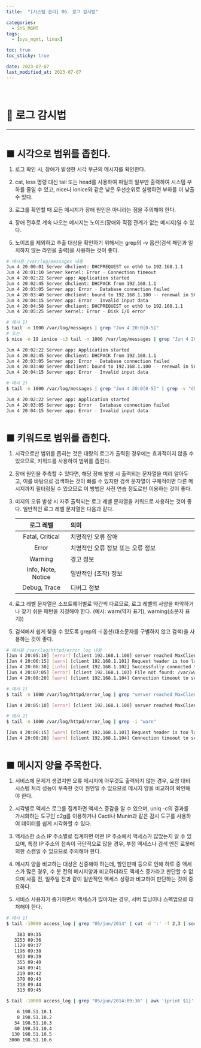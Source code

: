 ```yaml
---
title:  "[시스템 관리] 06. 로그 감시법" 

categories:
  - SYS_MGMT
tags:
  - [sys_mgmt, linux]

toc: true
toc_sticky: true

date: 2023-07-07
last_modified_at: 2023-07-07
---
```

<br>

# 🔔 로그 감시법
---

<style>
table {
    font-size: 12pt;
}
table th:first-of-type {
    width: 5%;
}
table th:nth-of-type(2) {
    width: 20%;
}
table th:nth-of-type(3) {
    width: 50%;
}
table th:nth-of-type(4) {
    width: 30%;
} 
big { 
    font-size: 25px 
}
small { 
    font-size: 18px 
}
</style>

<br>

<big> **■ 시각으로 범위를 좁힌다.** </big> <br>

1. 로그 확인 시, 장애가 발생한 시각 부근의 메시지를 확인한다.

2. cat, less 명령 대신 tail 또는 head를 사용하여 파일의 일부만 출력하여 시스템 부하를 줄일 수 있고, nice나 ionice와 같은 낮은 우선순위로 실행하면 부하를 더 낮출 수 있다.

3. 로그를 확인할 때 모든 메시지가 장애 원인은 아니라는 점을 주의해야 한다.

4. 장애 전후로 계속 나오는 메시지는 노이즈(장애와 직접 관계가 없는 메시지)일 수 있다.

5. 노이즈를 제외하고 추출 대상을 확인하기 위해서는 grep의 -v 옵션(검색 패턴과 일치하지 않는 라인을 출력)을 사용하는 것이 좋다.

```bash
# 예시용 /var/log/messages 내용
Jun 4 20:00:01 Server dhclient: DHCPREQUEST on eth0 to 192.168.1.1
Jun 4 20:01:10 Server kernel: Error - Connection timeout
Jun 4 20:02:22 Server app: Application started
Jun 4 20:02:45 Server dhclient: DHCPACK from 192.168.1.1
Jun 4 20:03:05 Server app: Error - Database connection failed
Jun 4 20:03:40 Server dhclient: bound to 192.168.1.100 -- renewal in 500 seconds.
Jun 4 20:04:15 Server app: Error - Invalid input data
Jun 4 20:04:58 Server dhclient: DHCPREQUEST on eth0 to 192.168.1.1
Jun 4 20:05:25 Server kernel: Error - Disk I/O error
```

```bash
# 예시 1)
$ tail -n 1000 /var/log/messages | grep "Jun 4 20:0[0-5]"
# 또는
$ nice -n 19 ionice -c3 tail -n 1000 /var/log/messages | grep "Jun 4 20:0[0-5]"

Jun 4 20:02:22 Server app: Application started
Jun 4 20:02:45 Server dhclient: DHCPACK from 192.168.1.1
Jun 4 20:03:05 Server app: Error - Database connection failed
Jun 4 20:03:40 Server dhclient: bound to 192.168.1.100 -- renewal in 500 seconds.
Jun 4 20:04:15 Server app: Error - Invalid input data
```

```bash
# 예시 2)
$ tail -n 1000 /var/log/messages | grep "Jun 4 20:0[0-5]" | grep -v "dhclient"

Jun 4 20:02:22 Server app: Application started
Jun 4 20:03:05 Server app: Error - Database connection failed
Jun 4 20:04:15 Server app: Error - Invalid input data
```

<br>

<big> **■ 키워드로 범위를 좁힌다.** </big> <br>

1. 시각으로만 범위를 좁히는 것은 대량의 로그가 출력된 경우에는 효과적이지 않을 수 있으므로, 키워드를 사용하여 범위를 좁힌다.

2. 장애 원인을 추측할 수 있다면, 해당 장애 발생 시 출력되는 문자열을 미리 알아두고, 이를 바탕으로 검색하는 것이 빠를 수 있지만 검색 문자열이 구체적이면 다른 메시지까지 필터링될 수 있으므로 이 방법은 사전 연습 정도로만 이용하는 것이 좋다.

3. 미지의 오류 발생 시 자주 출력되는 로그 레벨 문자열을 키워드로 사용하는 것이 좋다. 일반적인 로그 레벨 문자열은 다음과 같다.

    | 로그 레벨 | 의미 |
    | :-----: | :------- |
    | Fatal, Critical | 치명적인 오류 장애 |
    | Error | 치명적인 오류 정보 또는 오류 정보 |
    | Warning | 경고 정보 |
    | Info, Note, Notice | 일반적인 (조작) 정보 |
    | Debug, Trace | 디버그 정보 |

4. 로그 레벨 문자열은 소프트웨어별로 약간씩 다르므로, 로그 레벨의 사양을 파악하거나 찾기 쉬운 패턴을 지정해야 한다. (예시: warn(약자 표기), warning(소문자 표기))

5. 검색에서 쉽게 찾을 수 있도록 grep의 -i 옵션(대소문자를 구별하지 않고 검색)을 사용하는 것이 좋다.

```bash
# 예시용 /var/log/httpd/error_log 내용
[Jun 4 20:05:10] [error] [client 192.168.1.100] server reached MaxClients, shutting down
[Jun 4 20:06:15] [warn] [client 192.168.1.101] Request header is too large
[Jun 4 20:06:30] [info] [client 192.168.1.102] Successfully connected to database
[Jun 4 20:07:05] [error] [client 192.168.1.103] File not found: /var/www/html/page.html
[Jun 4 20:08:20] [warn] [client 192.168.1.104] Connection timeout to server
```

```bash
# 예시 1)
$ tail -n 1000 /var/log/httpd/error_log | grep "server reached MaxClients"

[Jun 4 20:05:10] [error] [client 192.168.1.100] server reached MaxClients, shutting down
```

```bash
# 예시 2)
$ tail -n 1000 /var/log/httpd/error_log | grep -i "warn"

[Jun 4 20:06:15] [warn] [client 192.168.1.101] Request header is too large
[Jun 4 20:08:20] [warn] [client 192.168.1.104] Connection timeout to server
```

<br>

<big> **■ 메시지 양을 주목한다.** </big> <br>

1. 서비스에 문제가 생겼지만 오류 메시지에 아무것도 출력되지 않는 경우, 요청 대비 시스템 처리 성능이 부족한 것이 원인일 수 있으므로 메시지 양을 비교하여 확인해야 한다.

2. 시각별로 액세스 로그를 집계하면 액세스 증감을 알 수 있으며, uniq -c의 결과를 가시화하는 도구인 c2g를 이용하거나 Cacti나 Munin과 같은 감시 도구를 사용하여 데이터를 쉽게 시각화할 수 있다.

3. 액세스한 소스 IP 주소별로 집계하면 어떤 IP 주소에서 액세스가 많았는지 알 수 있으며, 특정 IP 주소의 접속이 극단적으로 많을 경우, 부정 액세스나 검색 엔진 로봇에 의한 스캔일 수 있으므로 주의해야 한다.

4. 메시지 양을 비교하는 대상은 신중해야 하는데, 할인판매 등으로 인해 하루 중 액세스가 많은 경우, 수 분 전의 메시지양과 비교하더라도 액세스 증가라고 판단할 수 없으며 사흘 전, 일주일 전과 같이 일반적인 액세스 상황과 비교하여 판단하는 것이 중요하다.

5. 서비스 사용자가 증가하면서 액세스가 많아지는 경우, 서버 튜닝이나 스펙업으로 대처해야 한다.


```bash
# 예시 1)
$ tail -10000 access_log | grep "05/jun/2014" | cut -d ':' -f 2,3 | sort | uniq -c

    383 09:35
   3253 09:36
   1120 09:37
   1196 09:38
    933 09:39
    355 09:40
    348 09:41
    219 09:42
    370 09:43
    218 09:44
    313 09:45 
```

```bash
$ tail -10000 access_log | grep "05/jun/2014:09:36" | awk '{print $1}' | sort -n | uniq -c | sort

    6 198.51.10.1
    8 198.51.10.2
   34 198.51.10.3
   40 198.51.10.4 
  130 198.51.10.5 
 3000 198.51.10.6 
```